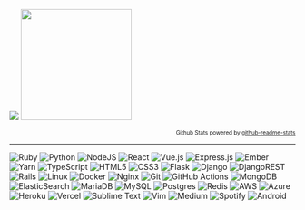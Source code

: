 <p align="left">
  <img src="https://github-readme-stats.vercel.app/api?username=altherlex&show_icons=true&count_private=true&theme=gruvbox"></img>
  <img height='195' src="https://github-readme-stats.vercel.app/api/top-langs/?username=altherlex&layout=compact&langs_count=10&count_private=true&hide=php,perl,apacheconf,gherkin,makefile&theme=gruvbox"></img>
</p>

<div align="right">
  
  <sub><sup>Github Stats powered by [github-readme-stats](https://github.com/anuraghazra/github-readme-stats#github-stats-card)</sub></sup>
  
</div>

---

![Ruby](https://img.shields.io/badge/ruby-%23CC342D.svg?style=flat&logo=ruby&logoColor=white)
![Python](https://img.shields.io/badge/python-3670A0?style=flat&logo=python&logoColor=ffdd54)
![NodeJS](https://img.shields.io/badge/node.js-6DA55F?style=flat&logo=node.js&logoColor=white)
![React](https://img.shields.io/badge/react-%2320232a.svg?style=flat&logo=react&logoColor=%2361DAFB)
![Vue.js](https://img.shields.io/badge/vuejs-%2335495e.svg?style=flat&logo=vuedotjs&logoColor=%234FC08D)
![Express.js](https://img.shields.io/badge/express.js-%23404d59.svg?style=flat&logo=express&logoColor=%2361DAFB)
![Ember](https://img.shields.io/badge/ember-1C1E24?style=flat&logo=ember.js&logoColor=#D04A37)
![Yarn](https://img.shields.io/badge/yarn-%232C8EBB.svg?style=flat&logo=yarn&logoColor=white)
![TypeScript](https://img.shields.io/badge/typescript-%23007ACC.svg?style=flat&logo=typescript&logoColor=white)
![HTML5](https://img.shields.io/badge/html5-%23E34F26.svg?style=flat&logo=html5&logoColor=white)
![CSS3](https://img.shields.io/badge/css3-%231572B6.svg?style=flat&logo=css3&logoColor=white)
![Flask](https://img.shields.io/badge/flask-%23000.svg?style=flat&logo=flask&logoColor=white)
![Django](https://img.shields.io/badge/django-%23092E20.svg?style=flat&logo=django&logoColor=white)
![DjangoREST](https://img.shields.io/badge/DJANGO-REST-ff1709?style=flat&logo=django&logoColor=white&color=ff1709&labelColor=gray)
![Rails](https://img.shields.io/badge/rails-%23CC0000.svg?style=flat&logo=ruby-on-rails&logoColor=white)
![Linux](https://img.shields.io/badge/Linux-FCC624?style=flat&logo=linux&logoColor=black)
![Docker](https://img.shields.io/badge/docker-%230db7ed.svg?style=flat&logo=docker&logoColor=white)
![Nginx](https://img.shields.io/badge/nginx-%23009639.svg?style=flat&logo=nginx&logoColor=white)
![Git](https://img.shields.io/badge/git-%23F05033.svg?style=flat&logo=git&logoColor=white)
![GitHub Actions](https://img.shields.io/badge/github%20actions-%232671E5.svg?style=flat&logo=githubactions&logoColor=white)
![MongoDB](https://img.shields.io/badge/MongoDB-%234ea94b.svg?style=flat&logo=mongodb&logoColor=white)
![ElasticSearch](https://img.shields.io/badge/-ElasticSearch-005571?style=flat&logo=elasticsearch)
![MariaDB](https://img.shields.io/badge/MariaDB-003545?style=flat&logo=mariadb&logoColor=white)
![MySQL](https://img.shields.io/badge/mysql-%2300f.svg?style=flat&logo=mysql&logoColor=white)
![Postgres](https://img.shields.io/badge/postgres-%23316192.svg?style=flat&logo=postgresql&logoColor=white)
![Redis](https://img.shields.io/badge/redis-%23DD0031.svg?style=flat&logo=redis&logoColor=white)
![AWS](https://img.shields.io/badge/AWS-%23FF9900.svg?style=flat&logo=amazon-aws&logoColor=white)
![Azure](https://img.shields.io/badge/azure-%230072C6.svg?style=flat&logo=microsoftazure&logoColor=white)
![Heroku](https://img.shields.io/badge/heroku-%23430098.svg?style=flat&logo=heroku&logoColor=white)
![Vercel](https://img.shields.io/badge/vercel-%23000000.svg?style=flat&logo=vercel&logoColor=white)
![Sublime Text](https://img.shields.io/badge/sublime_text-%23575757.svg?style=flat&logo=sublime-text&logoColor=important)
![Vim](https://img.shields.io/badge/VIM-%2311AB00.svg?style=flat&logo=vim&logoColor=white)
![Medium](https://img.shields.io/badge/Medium-12100E?style=flat&logo=medium&logoColor=white)
![Spotify](https://img.shields.io/badge/Spotify-1ED760?style=flat&logo=spotify&logoColor=white)
![Android](https://img.shields.io/badge/Android-3DDC84?style=flat&logo=android&logoColor=white)

<!--
<a href="mailto:para.alves@gmail.com?subject=How are you doing, brother?">
  
  ![Gmail](https://img.shields.io/badge/Gmail-D14836?style=for-the-badge&logo=gmail&logoColor=white)
</a>

https://github-readme-stats.vercel.app/api/top-langs/?username=altherlex&layout=compact&langs_count=10&count_private=true

**altherlex/altherlex** is a ✨ _special_ ✨ repository because its `README.md` (this file) appears on your GitHub profile.

Here are some ideas to get you started:

- 🔭 I’m currently working on ...
- 🌱 I’m currently learning ...
- 👯 I’m looking to collaborate on ...
- 🤔 I’m looking for help with ...
- 💬 Ask me about ...
- 📫 How to reach me: ...
- 😄 Pronouns: ...
- ⚡ Fun fact: ...
-->
